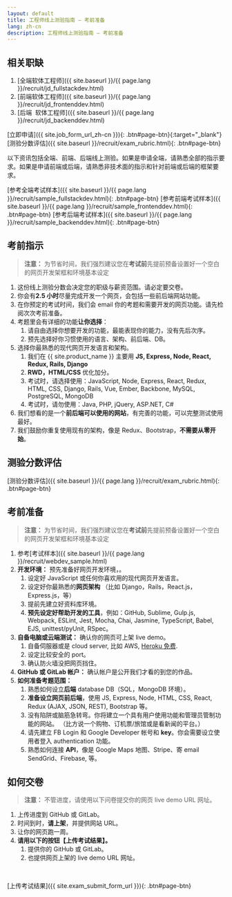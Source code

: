 ```yaml
---
layout: default
title: 工程师线上测验指南 — 考前准备
lang: zh-cn
description: 工程师线上测验指南 — 考前准备
---
```


## 相关职缺

1. [全端软体工程师]({{ site.baseurl }}/{{ page.lang }}/recruit/jd_fullstackdev.html)
1. [前端软体工程师]({{ site.baseurl }}/{{ page.lang }}/recruit/jd_frontenddev.html)
1. [后端 ​​ 软体工程师]({{ site.baseurl }}/{{ page.lang }}/recruit/jd_backenddev.html)

[立即申请]({{ site.job_form_url_zh-cn }}){: .btn#page-btn}{:target="\_blank"}
[测验分数评估]({{ site.baseurl }}/recruit/exam_rubric.html){: .btn#page-btn}

以下资讯包括全端、前端、后端线上测验。如果是申请全端，请熟悉全部的指示要求。如果是申请前端或后端，请熟悉非技术面的指示和针对前端或后端的框架要求。

[参考全端考试样本]({{ site.baseurl }}/{{ page.lang }}/recruit/sample_fullstackdev.html){: .btn#page-btn}
[参考前端考试样本]({{ site.baseurl }}/{{ page.lang }}/recruit/sample_frontenddev.html){: .btn#page-btn}
[参考后端考试样本]({{ site.baseurl }}/{{ page.lang }}/recruit/sample_backenddev.html){: .btn#page-btn}

## 考前指示

> **注意：**
> 为节省时间，我们强烈建议您在**考试前**先提前预备设置好一个空白的网页开发架框和环境基本设定

1. 这份线上测验分数会决定您的职级与薪资范围。请必定要交卷。
1. 你会有**2.5 小时**尽量完成开发一个网页，会包括一些前后端网站功能。
1. 在你预定的考试时间，我们会 email 你的考题和需要开发的网页功能。请先检阅次次考前准备。
1. 考题里会有详细的功能**让你选择**：
   1. 请自由选择你想要开发的功能，最能表现你的能力，没有先后次序。
   1. 预先选择好你习惯使用的语言、架构、前后端、DB。
1. 选择你最熟悉的现代网页开发语言和架构。
   1. 我们在 {{ site.product_name }} 主要用 **JS, Express, Node, React, Redux, Rails, Django**
   1. **RWD，HTML/CSS** 优化加分。
   1. 考试时，请选择使用：JavaScript, Node, Express, React, Redux, HTML, CSS, Django, Rails, Vue, Ember, Backbone, MySQL, PostgreSQL, MongoDB
   1. 考试时，请勿使用：Java, PHP, jQuery, ASP.NET, C#
1. 我们想看的是一个**前后端可以使用的网站**，有完善的功能，可以完整测试使用最好。
1. 我们鼓励你重复使用现有的架构，像是 Redux、Bootstrap，**不需要从零开始**。

## 测验分数评估

[测验分数评估]({{ site.baseurl }}/{{ page.lang }}/recruit/exam_rubric.html){: .btn#page-btn}

## 考前准备

> **注意：**
> 为节省时间，我们强烈建议您在**考试前**先提前预备设置好一个空白的网页开发架框和环境基本设定

1. 参考[考试样本]({{ site.baseurl }}/{{ page.lang }}/recruit/webdev_sample.html)
1. **开发环境：** 预先准备好网页开发环境，。
   1. 设定好 JavaScript 或任何你喜欢用的现代网页开发语言。
   1. 设定好你最熟悉的**网页架构** （比如 Django，Rails，React.js，Express.js，等）
   1. 提前先建立好资料库环境。
   1. **预先设定好帮助开发的工具**，例如：GitHub, Sublime, Gulp.js, Webpack, ESLint, Jest, Mocha, Chai, Jasmine, TypeScript, Babel, EJS, unittest/pyUnit, RSpec。
1. **自备电脑或云端测试：** 确认你的网页可上架 live demo。
   1. 自备伺服器或是 cloud server, 比如 AWS, [Heroku 免费](https://medium.com/enjoy-life-enjoy-coding/heroku-搭配-git-在-heroku-上部署网站的手把手教学-bf4fd6f998b8).
   1. 设定比较安全的 port。
   1. 确认防火墙没把网页挡住。
1. **GitHub 或 GitLab 帐户：** 确认帐户是公开我们才看的到您的作品。
1. **如何准备考题范围：**
   1. 熟悉如何设立**后端** database DB（SQL，MongoDB 环境）。
   1. **准备设立网页前后端**，使用 JS, Express, Node, HTML, CSS, React, Redux (AJAX, JSON, REST), Bootstrap 等。
   1. 没有陷阱或脑筋急转弯。你将建立一个具有用户使用功能和管理员管制功能的网站。 （比方说一个购物、订机票/旅馆或是看新闻的平台。）
   1. 请先建立 FB Login 和 Google Developer 帐号和 **key**。你会需要设立使用者登入 authentication 功能。
   1. 熟悉如何连接 **API**，像是 Google Maps 地图、Stripe、寄 email SendGrid、Firebase, 等。

## 如何交卷

> **注意：**
> 不管进度，请使用以下问卷提交你的网页 live demo URL 网址。

1. 上传进度到 GitHub 或 GitLab。
1. 时间到时，**请上架**，并提供网站 URL。
1. 让你的网页跑一周。
1. **请用以下的按钮【上传考试结果】。**
   1. 提供你的 GitHub 或 GitLab。
   1. 也提供网页上架的 live demo URL 网址。

<br>

[上传考试结果]({{ site.exam_submit_form_url }}){: .btn#page-btn}

<br>
